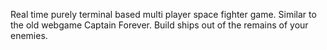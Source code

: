 Real time purely terminal based multi player space fighter game.
Similar to the old webgame Captain Forever. Build ships
out of the remains of your enemies.
